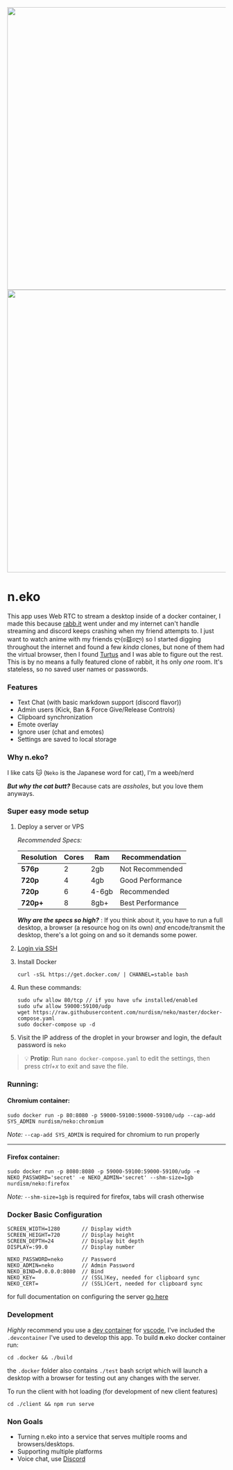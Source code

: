 <div align="center">
<img src="https://github.com/nurdism/neko/raw/master/.github/logo.png" width="650" height="auto"/>
</div>

<div align="center">
<img src="https://i.imgur.com/ZSzbQr7.gif" width="650" height="auto"/>
</div>

# **n**.eko
 This app uses Web RTC to stream a desktop inside of a docker container, I made this because [rabb.it](https://en.wikipedia.org/wiki/Rabb.it) went under and my internet can't handle streaming and discord keeps crashing when my friend attempts to. I just want to watch anime with my friends ლ(ಠ益ಠლ) so I started digging throughout the internet and found a few *kinda* clones, but none of them had the virtual browser, then I found [Turtus](https://github.com/Khauri/Turtus) and I was able to figure out the rest. This is by no means a fully featured clone of rabbit, it hs only *one* room. It's stateless, so no saved user names or passwords. 

### Features
  * Text Chat (with basic markdown support (discord flavor))
  * Admin users (Kick, Ban & Force Give/Release Controls)
  * Clipboard synchronization
  * Emote overlay
  * Ignore user (chat and emotes)
  * Settings are saved to local storage

### Why **n**.eko?
I like cats 🐱 (`Neko` is the Japanese word for cat), I'm a weeb/nerd

***But why the cat butt?*** Because cats are *assholes*, but you love them anyways.

### Super easy mode setup
1. Deploy a server or VPS

    *Recommended Specs:*
    
    | Resolution | Cores | Ram   | Recommendation   |
    |------------|-------|-------|------------------|
    | **576p**   | 2     | 2gb   | Not Recommended  |
    | **720p**   | 4     | 4gb   | Good Performance |
    | **720p**   | 6     | 4-6gb | Recommended      |
    | **720p+**  | 8     | 8gb+  | Best Performance |
  
    ***Why are the specs so high?*** : If you think about it, you have to run a full desktop, a browser (a resource hog on its own) *and* encode/transmit the desktop, there's a lot going on and so it demands some power.

2. [Login via SSH](https://www.digitalocean.com/docs/droplets/how-to/connect-with-ssh/)

3. Install Docker
    ```
    curl -sSL https://get.docker.com/ | CHANNEL=stable bash
    ```
4. Run these commands:
    ```
    sudo ufw allow 80/tcp // if you have ufw installed/enabled
    sudo ufw allow 59000:59100/udp
    wget https://raw.githubusercontent.com/nurdism/neko/master/docker-compose.yaml
    sudo docker-compose up -d
    ```
5. Visit the IP address of the droplet in your browser and login, the default password is `neko`

> 💡 **Protip**: Run `nano docker-compose.yaml` to edit the settings, then press *ctrl+x* to exit and save the file.

### Running:
#### Chromium container:
```
sudo docker run -p 80:8080 -p 59000-59100:59000-59100/udp --cap-add SYS_ADMIN nurdism/neko:chromium
```
*Note:* `--cap-add SYS_ADMIN` is required for chromium to run properly

----
#### Firefox container:
```
sudo docker run -p 8080:8080 -p 59000-59100:59000-59100/udp -e NEKO_PASSWORD='secret' -e NEKO_ADMIN='secret' --shm-size=1gb nurdism/neko:firefox 
```
*Note:* `--shm-size=1gb` is required for firefox, tabs will crash otherwise


### Docker Basic Configuration
```
SCREEN_WIDTH=1280       // Display width
SCREEN_HEIGHT=720       // Display height
SCREEN_DEPTH=24         // Display bit depth
DISPLAY=:99.0           // Display number

NEKO_PASSWORD=neko      // Password
NEKO_ADMIN=neko         // Admin Password
NEKO_BIND=0.0.0.0:8080  // Bind
NEKO_KEY=               // (SSL)Key, needed for clipboard sync
NEKO_CERT=              // (SSL)Cert, needed for clipboard sync
```
for full documentation on configuring the server [go here](./server/README.md)

### Development
*Highly* recommend you use a [dev container](https://code.visualstudio.com/docs/remote/containers) for [vscode](https://code.visualstudio.com/), I've included the `.devcontainer` I've used to develop this app. To build **n**.eko docker container run:
```
cd .docker && ./build
```
the `.docker` folder also contains `./test` bash script which will launch a desktop with a browser for testing out any changes with the server.

To run the client with hot loading (for development of new client features)
```
cd ./client && npm run serve
```

### Non Goals
* Turning n.eko into a service that serves multiple rooms and browsers/desktops.
* Supporting multiple platforms
* Voice chat, use [Discord](https://discordapp.com/)